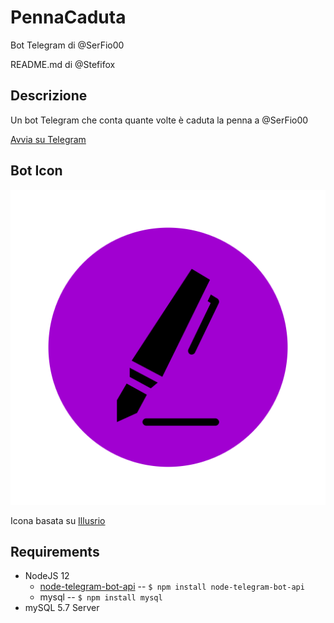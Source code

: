 # PennaCaduta

Bot Telegram di @SerFio00

README.md di @Stefifox

## Descrizione

Un bot Telegram che conta quante volte è caduta la penna a @SerFio00

[Avvia su Telegram]("https://t.me/PennaCaduta_Bot")

## Bot Icon

![Icona Bot](https://github.com/SerFio00/PennaCaduta/blob/master/icon.png?raw=true)

Icona basata su [Illusrio](https://illustrio.com/)

## Requirements

- NodeJS 12
    - [node-telegram-bot-api](https://github.com/yagop/node-telegram-bot-api) -- ```$ npm install node-telegram-bot-api```
    - mysql -- ```$ npm install mysql```
- mySQL 5.7 Server